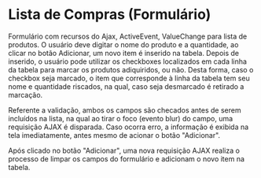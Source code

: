 # Lista de Compras (Formulário)
Formulário com recursos do Ajax, ActiveEvent, ValueChange para lista de produtos.
O usuário deve digitar o nome do produto e a quantidade, ao clicar no botão Adicionar, um novo item é inserido na tabela.
Depois de inserido, o usuário pode utilizar os checkboxes localizados em cada linha da tabela para marcar os produtos adiquiridos, ou não.
Desta forma, caso o checkbox seja marcado, o item que corresponde à linha da tabela tem seu nome e quantidade riscados, na qual, caso seja desmarcado é retirado a marcação.

Referente a validação, ambos os campos são checados antes de serem incluídos na lista, na qual ao tirar o foco (evento blur) do campo, uma requisição AJAX é disparada.
Caso ocorra erro, a informação é exibida na tela imediatamente, antes mesmo de acionar o botão "Adicionar".

Após clicado no botão "Adicionar", uma nova requisição AJAX realiza o processo de limpar os campos do formulário e adicionam o novo item na tabela.
